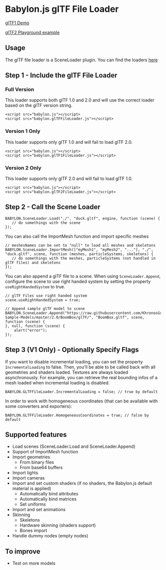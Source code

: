 # Babylon.js glTF File Loader

[glTF1 Demo](http://babylonjs-extras.azurewebsites.net/glTF.html)

[glTF2 Playground example]( https://www.babylonjs-playground.com/#6MZV8R)

## Usage

The glTF file loader is a SceneLoader plugin.
You can find the loaders [here](https://github.com/BabylonJS/Babylon.js/tree/master/dist/preview%20release/loaders)

## Step 1 - Include the glTF File Loader

### **Full Version**

This loader supports both glTF 1.0 and 2.0 and will use the correct loader based on the glTF version string.

```JS
<script src="babylon.js"></script>
<script src="babylon.glTFFileLoader.js"></script>
```

### **Version 1 Only**

This loader supports only glTF 1.0 and will fail to load glTF 2.0.

```JS
<script src="babylon.js"></script>
<script src="babylon.glTF1FileLoader.js"></script>
```

### **Version 2 Only**

This loader supports only glTF 2.0 and will fail to load glTF 1.0.

```JS
<script src="babylon.js"></script>
<script src="babylon.glTF2FileLoader.js"></script>
```

## Step 2 - Call the Scene Loader

```JS
BABYLON.SceneLoader.Load("./", "duck.gltf", engine, function (scene) { 
   // do somethings with the scene
});
```

You can also call the ImportMesh function and import specific meshes

```JS
// meshesNames can be set to "null" to load all meshes and skeletons
BABYLON.SceneLoader.ImportMesh(["myMesh1", "myMesh2", "..."], "./", "duck.gltf", scene, function (meshes, particleSystems, skeletons) { 
   // do somethings with the meshes, particleSystems (not handled in glTF files) and skeletons
});
```

You can also append a glTF file to a scene. When using `SceneLoader.Append`, configure the scene to use right handed system by setting the property `useRightHandedSystem` to true. 

```JS
// glTF Files use right handed system 
scene.useRightHandedSystem = true;

// Append sample glTF model to scene
BABYLON.SceneLoader.Append("https://raw.githubusercontent.com/KhronosGroup/glTF-Sample-Models/master/2.0/BoomBox/glTF/", "BoomBox.gltf", scene, function (scene) {
}, null, function (scene) {
    alert("error");
});
```

## Step 3 (V1 Only) - Optionally Specify Flags

If you want to disable incremental loading, you can set the property `IncrementalLoading` to false.
Then, you'll be able to be called back with all geometries and shaders loaded. Textures are always loaded asynchronously. For example, you can retrieve the real bounding infos of a mesh loaded when incremental loading is disabled.

```JS
BABYLON.GLTFFileLoader.IncrementalLoading = false; // true by default
```

In order to work with homogeneous coordinates (that can be available with some converters and exporters):

```JS
BABYLON.GLTFFileLoader.HomogeneousCoordinates = true; // false by default
```

## Supported features

* Load scenes (SceneLoader.Load and SceneLoader.Append)
* Support of ImportMesh function
* Import geometries
  * From binary files
  * From base64 buffers
* Import lights
* Import cameras
* Import and set custom shaders (if no shaders, the Babylon.js default material is applied)
  * Automatically bind attributes
  * Automatically bind matrices
  * Set uniforms
* Import and set animations
* Skinning
  * Skeletons
  * Hardware skinning (shaders support)
  * Bones import
* Handle dummy nodes (empty nodes)

## To improve

* Test on more models
